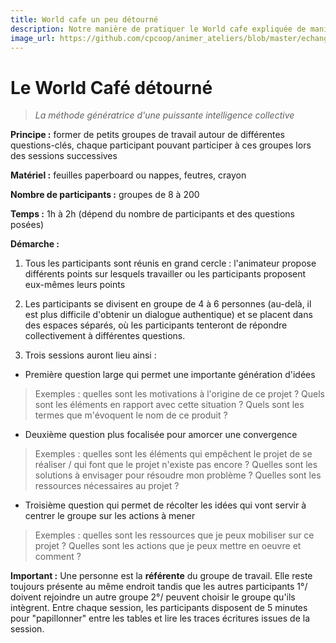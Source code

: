 ```yaml
---
title: World cafe un peu détourné
description: Notre manière de pratiquer le World cafe expliquée de manière synthétique.
image_url: https://github.com/cpcoop/animer_ateliers/blob/master/echanger/world_cafe.jpg?raw=true
---
```


# Le World Café détourné

> *La méthode génératrice d'une puissante intelligence collective*

**Principe :** former de petits groupes de travail autour de différentes questions-clés, chaque participant pouvant participer à ces groupes lors des sessions successives

**Matériel :** feuilles paperboard ou nappes, feutres, crayon

**Nombre de participants :** groupes de 8 à 200

**Temps :** 1h à 2h (dépend du nombre de participants et des questions posées)

**Démarche :**

1. Tous les participants sont réunis en grand cercle : l'animateur propose différents points sur lesquels travailler ou les participants proposent eux-mêmes leurs points

2. Les participants se divisent en groupe de 4 à 6 personnes (au-delà, il est plus difficile d'obtenir un dialogue authentique) et se placent dans des espaces séparés, où les participants tenteront de répondre collectivement à différentes questions.

3. Trois sessions auront lieu ainsi :

* Première question large qui permet une importante génération d'idées

> Exemples : quelles sont les motivations à l'origine de ce projet ? Quels sont les éléments en rapport avec cette situation ? Quels sont les termes que m'évoquent le nom de ce produit ?

* Deuxième question plus focalisée pour amorcer une convergence

> Exemples : quelles sont les éléments qui empêchent le projet de se réaliser / qui font que le projet n'existe pas encore ? Quelles sont les solutions à envisager pour résoudre mon problème ? Quelles sont les ressources nécessaires au projet ?

* Troisième question qui permet de récolter les idées qui vont servir à centrer le groupe sur les actions à mener

> Exemples : quelles sont les ressources que je peux mobiliser sur ce projet ? Quelles sont les actions que je peux mettre en oeuvre et comment ?

**Important :** Une personne est la **référente** du groupe de travail. Elle reste toujours présente au même endroit tandis que les autres participants 1°/ doivent rejoindre un autre groupe 2°/ peuvent choisir le groupe qu'ils intègrent. Entre chaque session, les participants disposent de 5 minutes pour "papillonner" entre les tables et lire les traces écritures issues de la session.
